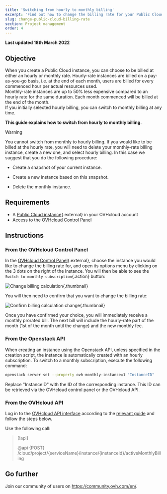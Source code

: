 ```yaml
---
title: 'Switching from hourly to monthly billing'
excerpt: 'Find out how to change the billing rate for your Public Cloud instance'
slug: change-public-cloud-billing-rate
section: Project management
order: 4
---
```


**Last updated 18th March 2022**

## Objective

When you create a Public Cloud instance, you can choose to be billed at either an hourly or monthly rate. Hourly-rate instances are billed on a pay-as-you-go basis, i.e. at the end of each month, users are billed for every commenced hour per actual resources used.<br>
Monthly-rate instances are up to 50% less expensive compared to an hourly rate for the same duration. Each month commenced will be billed at the end of the month.<br>
If you initially selected hourly billing, you can switch to monthly billing at any time.

**This guide explains how to switch from hourly to monthly billing.**

> [!warning]
>
> You cannot switch from monthly to hourly billing. If you would like to be billed at the hourly rate, you will need to delete your monthly-rate billing instance, create a new one, and select hourly billing. In this case we suggest that you do the following procedure:
>
>- Create a snapshot of your current instance.
>
>- Create a new instance based on this snapshot.
>
>- Delete the monthly instance.
>

## Requirements

- A [Public Cloud instance](https://www.ovhcloud.com/en-au/public-cloud/){.external} in your OVHcloud account
- Access to the [OVHcloud Control Panel](https://ca.ovh.com/auth/?action=gotomanager&from=https://www.ovh.com.au/&ovhSubsidiary=au)

## Instructions

### From the OVHcloud Control Panel

In the [OVHcloud Control Panel](https://ca.ovh.com/auth/?action=gotomanager&from=https://www.ovh.com.au/&ovhSubsidiary=au){.external}, choose the instance you would like to change the billing rate for, and open its options menu by clicking on the 3 dots on the right of the Instance. You will then be able to see the `Switch to monthly subscription`{.action} button:

![Change billing calculation](images/switch_to_monthly_updated.png){.thumbnail}

You will then need to confirm that you want to change the billing rate:

![Confirm billing calculation change](images/confirm_to_monthly_updated.png){.thumbnail}

Once you have confirmed your choice, you will immediately receive a monthly prorated bill. The next bill will include the hourly-rate part of the month (1st of the month until the change) and the new monthly fee.

### From the Openstack API

When creating an instance using the Openstack API, unless specified in the creation script, the instance is automatically created with an hourly subscription. To switch to a monthly subscription, execute the following command:

```bash
openstack server set --property ovh-monthly-instance=1 "InstanceID"
```

Replace "InstanceID" with the ID of the corresponding instance. This ID can be retrieved via the OVHcloud control panel or the OVHcloud API.

### From the OVHcloud API

Log in to the [OVHcloud API interface](https://ca.api.ovh.com/console/) according to the [relevant guide](../../api/first-steps-with-ovh-api/) and follow the steps below.

Use the following call:

> [!api]
>
> @api {POST} /cloud/project/{serviceName}/instance/{instanceId}/activeMonthlyBilling
>

## Go further

Join our community of users on <https://community.ovh.com/en/>.
